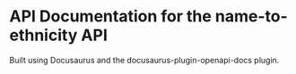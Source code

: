 # API Documentation for the name-to-ethnicity API

Built using Docusaurus and the docusaurus-plugin-openapi-docs plugin.
